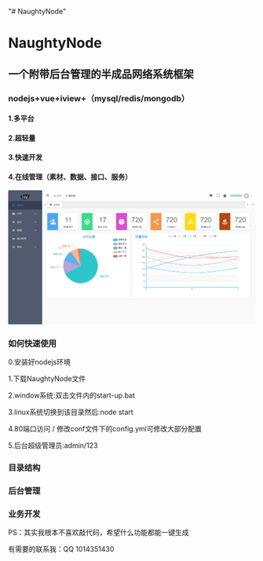 "# NaughtyNode"  

# NaughtyNode  

## 一个附带后台管理的半成品网络系统框架  
### nodejs+vue+iview+（mysql/redis/mongodb）  
   
#### 1.多平台  
#### 2.超轻量  
#### 3.快速开发  
#### 4.在线管理（素材、数据、接口、服务）  


![image](https://github.com/jingqimao/NaughtyNode/blob/master/preview.jpg)  


###  如何快速使用  

0.安装好nodejs环境

1.下载NaughtyNode文件  

2.window系统:双击文件内的start-up.bat  

3.linux系统切换到该目录然后:node start  

4.80端口访问 / 修改conf文件下的config.yml可修改大部分配置  

5.后台超级管理员:admin/123  

###  目录结构  

###  后台管理  

###  业务开发  

PS：其实我根本不喜欢敲代码，希望什么功能都能一键生成

有需要的联系我：QQ 1014351430
